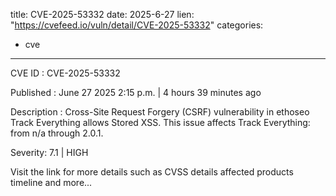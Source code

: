  
title: CVE-2025-53332
date: 2025-6-27
lien: "https://cvefeed.io/vuln/detail/CVE-2025-53332"
categories:
  - cve
---

CVE ID : CVE-2025-53332

Published :  June 27
2025
2:15 p.m. | 4 hours
39 minutes ago

Description : Cross-Site Request Forgery (CSRF) vulnerability in ethoseo Track Everything allows Stored XSS. This issue affects Track Everything: from n/a through 2.0.1.

Severity: 7.1 | HIGH

Visit the link for more details
such as CVSS details
affected products
timeline
and more...
